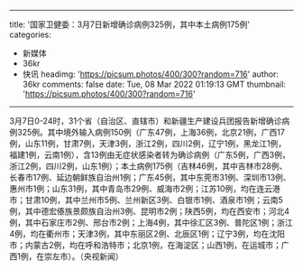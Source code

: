 
---
title: '国家卫健委：3月7日新增确诊病例325例，其中本土病例175例'
categories: 
 - 新媒体
 - 36kr
 - 快讯
headimg: 'https://picsum.photos/400/300?random=716'
author: 36kr
comments: false
date: Tue, 08 Mar 2022 01:19:13 GMT
thumbnail: 'https://picsum.photos/400/300?random=716'
---

<div>   
3月7日0-24时，31个省（自治区、直辖市）和新疆生产建设兵团报告新增确诊病例325例。其中境外输入病例150例（广东47例，上海36例，北京21例，广西17例，山东11例，甘肃7例，天津3例，浙江2例，四川2例，辽宁1例，黑龙江1例，福建1例，云南1例），含13例由无症状感染者转为确诊病例（广东5例，广西3例，浙江2例，四川2例，山东1例）；本土病例175例（吉林46例，其中吉林市28例、长春市17例、延边朝鲜族自治州1例；广东45例，其中东莞市31例、深圳市13例、惠州市1例；山东31例，其中青岛市29例、威海市2例；江苏10例，均在连云港市；甘肃10例，其中兰州市5例、兰州新区3例、白银市1例、酒泉市1例；云南5例，其中德宏傣族景颇族自治州3例、昆明市2例；陕西5例，均在西安市；河北4例，其中石家庄市2例、邢台市2例；上海4例，其中徐汇区3例、普陀区1例；浙江4例，均在衢州市；天津3例，其中东丽区2例、北辰区1例；辽宁3例，均在沈阳市；内蒙古2例，均在呼和浩特市；北京1例，在海淀区；山西1例，在运城市；广西1例，在崇左市）。（央视新闻）  
</div>
            